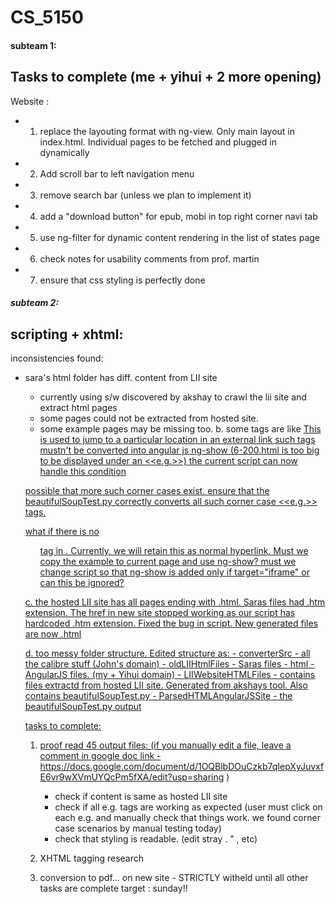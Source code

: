 # CS_5150
#### subteam 1:
Tasks to complete (me + yihui + 2 more opening)
-----------------
Website :
- 1. replace the layouting format with ng-view. Only main layout in index.html. Individual pages to be fetched and plugged in dynamically
- 2. Add scroll bar to left navigation menu
- 3. remove search bar (unless we plan to implement it)
- 4. add a "download button" for epub, mobi in top right corner navi tab
- 5. use ng-filter for dynamic content rendering in the list of states page
- 6. check notes for usability comments from prof. martin
- 7. ensure that css styling is perfectly done

##### subteam 2:
scripting + xhtml:
------------------
inconsistencies found:

* sara's html folder has diff. content from LII site
   - currently using s/w discovered by akshay to crawl the lii site and extract html pages
   - some pages could not be extracted from hosted site.
   - some example pages may be missing too.
b. some tags are like <a href="6-200.html#string">
    This is used to jump to a particular location in an external link
    such tags mustn't be converted into angular js ng-show (6-200.html is too big to be displayed under an <<e.g.>>)
    the current script can now handle this condition
    
    possible that more such corner cases exist. ensure that the beautifulSoupTest.py correctly converts all such corner case <<e.g.>> tags.

    what if there is no <ul> tag in <a href="...">. Currently, we will retain this as normal hyperlink. Must we copy the example to current page and use ng-show? must we change script so that ng-show is added only if target="iframe" or can this be ignored?

c. the hosted LII site has all pages ending with .html. Saras files had .htm extension. The href in new site stopped working as our script has hardcoded .htm extension. Fixed the bug in script. New generated files are now .html

d. too messy folder structure. Edited structure as:
    - converterSrc - all the calibre stuff (John's domain)
    - oldLIIHtmlFiles - Saras files
    - html - AngularJS files. (my + Yihui domain)
    - LIIWebsiteHTMLFiles - contains files extractd from hosted LII site. Generated from akshays tool. Also contains beautifulSoupTest.py
    - ParsedHTMLAngularJSSite - the beautifulSoupTest.py output

tasks to complete:
1. proof read
   45 output files: 
    (if you manually edit a file, leave a comment in google doc link - 
    https://docs.google.com/document/d/1OQBlbDOuCzkb7qIepXyJuvxfE6vr9wXVmUYQcPm5fXA/edit?usp=sharing
    )
     - check if content is same as hosted LII site
     - check if all e.g. tags are working as expected (user must click on each e.g. and manually check that things work. we found corner case scenarios by manual testing today)
     - check that styling is readable. (edit stray . " , etc)

2. XHTML tagging research

3. conversion to pdf... on new site - STRICTLY witheld until all other tasks are complete
target : sunday!!
